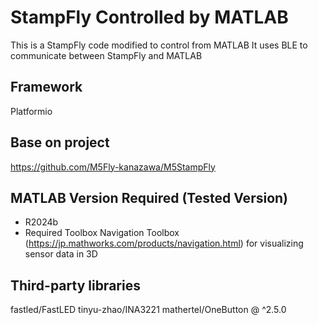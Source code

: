 # StampFly Controlled by MATLAB
This is a StampFly code modified to control from MATLAB
It uses BLE to communicate between StampFly and MATLAB

## Framework
Platformio

## Base on project
https://github.com/M5Fly-kanazawa/M5StampFly

## MATLAB Version Required (Tested Version)
- R2024b 
- Required Toolbox
Navigation Toolbox (https://jp.mathworks.com/products/navigation.html)  for visualizing sensor data in 3D 

## Third-party libraries
fastled/FastLED
tinyu-zhao/INA3221
mathertel/OneButton @ ^2.5.0
